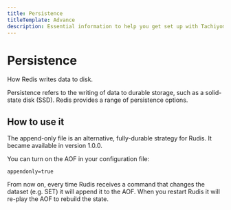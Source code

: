 ```yaml
---
title: Persistence
titleTemplate: Advance
description: Essential information to help you get set up with Tachiyomi.
---
```


# Persistence

How Redis writes data to disk.

Persistence refers to the writing of data to durable storage, such as a solid-state disk (SSD). Redis provides a range of persistence options. 

## How to use it

The append-only file is an alternative, fully-durable strategy for Rudis. It became available in version 1.0.0.

You can turn on the AOF in your configuration file:

```
appendonly=true
```

From now on, every time Rudis receives a command that changes the dataset (e.g. SET) it will append it to the AOF. When you restart Rudis it will re-play the AOF to rebuild the state.